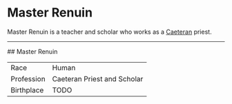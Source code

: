 # Master Renuin 

Master Renuin is a teacher and scholar who works as a [Caeteran](caeteran.md) priest.

----

<div markdown="1" class="sidebar">
## Master Renuin 

|||
|-|-|
| Race  | Human  |
| Profession | Caeteran Priest and Scholar |
| Birthplace | TODO |
</div>
